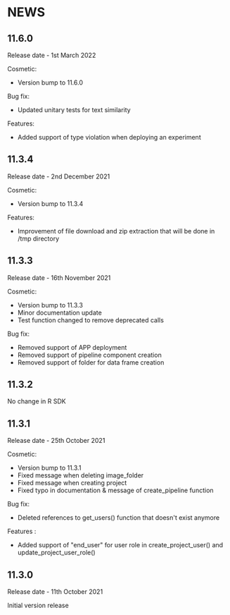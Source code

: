 # NEWS

## 11.6.0

Release date - 1st March 2022

Cosmetic:
  - Version bump to 11.6.0

Bug fix:
  - Updated unitary tests for text similarity

Features:
  - Added support of type violation when deploying an experiment

## 11.3.4

Release date - 2nd December 2021

Cosmetic:
  - Version bump to 11.3.4

Features:
  - Improvement of file download and zip extraction that will be done in /tmp directory

## 11.3.3

Release date - 16th November 2021

Cosmetic:
  - Version bump to 11.3.3
  - Minor documentation update
  - Test function changed to remove deprecated calls

Bug fix:
  - Removed support of APP deployment
  - Removed support of pipeline component creation
  - Removed support of folder for data frame creation

## 11.3.2

No change in R SDK

## 11.3.1

Release date - 25th October 2021

Cosmetic:
  - Version bump to 11.3.1
  - Fixed message when deleting image_folder
  - Fixed message when creating project
  - Fixed typo in documentation & message of create_pipeline function

Bug fix:
  - Deleted references to get_users() function that doesn't exist anymore

Features :
  - Added support of "end_user" for user role in create_project_user() and update_project_user_role()

## 11.3.0

Release date - 11th October 2021

Initial version release
